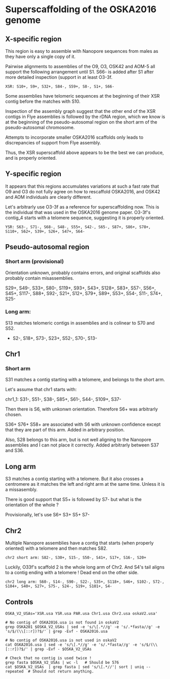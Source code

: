 Superscaffolding of the OSKA2016 genome
=======================================

X-specific region
-----------------

This region is easy to assemble with Nanopore sequences from males as they have
only a single copy of it.

Pairwise alignments to assemblies of the O9, O3, OSK42 and AOM-5 all support
the following arrangement until S1.  S66- is added after S1 after more
detailed inspection (support in at least O3-3f.

    XSR: S10+, S9+, S32+, S84-, S59+, S8-, S1+, S66-

Some assemblies have telomeric sequences at the beginning of their XSR contig
before the matches with S10.

Inspection of the assembly graph suggest that the other end of the XSR contigs
in Flye assemblies is followed by the rDNA region, which we know is at the
beginning of the pseudo-autosomal region on the short arm of the pseudo-autosomal
chromosome.

Attempts to incorporate smaller OSKA2016 scaffolds only leads to discrepancies
of support from Flye assembly.

Thus, the XSR superscaffold above appears to be the best we can produce, and is
properly oriented.


Y-specific region
-----------------

It appears that this regions accumulates variations at such a fast rate that O9
and O3 do not fully agree on how to rescaffold OSKA2016, and OSK42 and AOM
individuals are clearly different.

Let's arbitrarly use O3-3f as a reference for superscaffolding now.  This is the
individual that was used in the OSKA2016 genome paper.  O3-3f's contig_4
starts with a telomere sequence, suggesting it is properly oriented.

    YSR: S63-, S71-, S68-, S48-, S55+, S42-, S65-, S87+, S86+, S78+, S110+, S62+, S39+, S26+, S47+, S64-


Pseudo-autosomal region
-----------------------

### Short arm (provisional)

Orientation unknown, probably contains errors, and original scaffolds also probably
contain misassemblies.

S29+, S49-, S33+, S80-, S119+, S93+, S43+, S128+, S83+, S57-, S56+, S45+, S117-, S88+, S92-, S21+, S12+, S79+, S89+, S53+, S54-, S11-, S74+, S25-



### Long arm:

S13 matches telomeric contigs in assemblies and is colinear to S70 and S52.

 - S2-, S18+, S73-, S23+, S52-, S70-, S13-

Chr1
----

### Short arm

S31 matches a contig starting with a telomere, and belongs to the short arm.

Let's assume that chr1 starts with:

   chr1_1: S31-, S51-, S38-, S85+, S61-, S44-, S109+, S37-

Then there is S6, with unkonwn orientation.  Therefore S6+ was arbitrarly chosen.

S36+ S76+ S58+ are associated with S6 with unknown confidence except that they are part
of this arm.  Added in arbitrary position.

Also, S28 belongs to this arm, but is not well aligning to the Nanopore assemblies
and I can not place it correctly.  Added arbitrarly between S37 and S36.

## Long arm

S3 matches a contig starting with a telomere.  But it also crosses a centromere
as it matches the left and right arm at the same time.  Unless it is a
missasembly.

There is good support that S5+ is followed by S7- but what is the orientation of the whole ?

Provisionally, let's use S6+ S3+ S5+ S7-
 

Chr2
----

Multiple Nanopore assemblies have a contig that starts (when properly oriented)
with a telomere and then matches S82.

    chr2 short arm: S82-, S30+, S15-, S50-, S41+, S17+, S16-, S20+

Luckily, O33f's scaffold 2 is the whole long arm of Chr2.
And S4's tail aligns to a contig ending with a telomere !
Dead end on the other side.

    chr2 long arm: S60-, S14-, S90-, S22-, S35+, S118+, S46+, S102-, S72-, S104+, S40+, S27+, S75-, S24-, S19+, S101+, S4-

## Controls

```
OSKA_V2_USAs='XSR.usa YSR.usa PAR.usa Chr1.usa Chr2.usa oskaV2.usa'

# No contig of OSKA2016.usa is not found in oskaV2
grep OSKA201 $OSKA_V2_USAs | sed -e 's/\[.*//g' -e 's/.*fasta//g' -e 's/$/(\\[::r])?$/' | grep -Evf - OSKA2016.usa

# No contig of OSKA2016.usa is not used in oskaV2
cat OSKA2016.usa | sed -e 's/\[.*//g' -e 's/.*fasta//g' -e 's/$/(\\[::r])?$/' | grep -Evf - $OSKA_V2_USAs

# Check that no contig is used twice !
grep fasta $OSKA_V2_USAs | wc -l   # Should be 576
cat $OSKA_V2_USAs  | grep fasta | sed 's/\[.*//'| sort | uniq --repeated  # Should not return anything.
```
